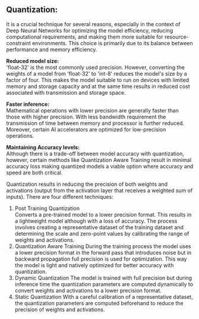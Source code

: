 


## Quantization:
It is a crucial technique for several reasons, especially in the context of Deep Neural Networks for optimizing the model efficiency, reducing computational requirements, and making them more suitable for resource-constraint environments. This choice is primarily due to its balance between performance and memory efficiency.

**Reduced model size:**  
'float-32' is the most commonly used precision. However, converting the weights of a model from 'float-32' to 'int-8' reduces the model's size by a factor of four. This makes the model suitable to run on devices with limited memory and storage capacity and at the same time results in reduced cost associated with transmission and storage space.  

**Faster inference:**  
Mathematical operations with lower precision are generally faster than those with higher precision. With less bandwidth requirement the transmission of time between memory and processor is further reduced. Moreover, certain AI accelerators are optimized for low-precision operations.

**Maintaining Accuracy levels:**  
Although there is a trade-off between model accuracy with quantization, however, certain methods like Quantization Aware Training result in minimal accuracy loss making quantized models a viable option where accuracy and speed are both critical.

Quantization results in reducing the precision of both weights and activations (output from the activation layer that receives a weighted sum of inputs). There are four different techniques:  
1. Post Training Quantization  
   Converts a pre-trained model to a lower precision format. This results in a lightweight model although with a loss of accuracy. The process involves creating a representative dataset of the training dataset and determining the scale and zero-point values by calibrating the range of weights and activations.
3. Quantization Aware Training
   During the training process the model uses a lower precision format in the forward pass that introduces noise but in backward propagation full precision is used for optimization. This way the model is light and natively optimized for better accuracy with quantization.
5. Dynamic Quantization
   The model is trained with full precision but during inference time the quantization parameters are computed dynamically to convert weights and activations to a lower precision format.
7. Static Quantization
  With a careful calibration of a representative dataset, the quantization parameters are computed beforehand to reduce the precision of weights and activations.
